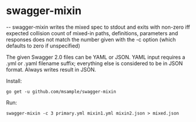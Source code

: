 # swagger-mixin
--
swagger-mixin writes the mixed spec to stdout and exits with non-zero iff
expected collision count of mixed-in paths, definitions, parameters and
responses does not match the number given with the -c option (which defaults to
zero if unspecified)

The given Swagger 2.0 files can be YAML or JSON. YAML input requires a .yml or
.yaml filename suffix; everything else is considered to be in JSON format.
Always writes result in JSON.

Install:

    go get -u github.com/msample/swagger-mixin

Run:

    swagger-mixin -c 3 primary.yml mixin1.yml mixin2.json > mixed.json
